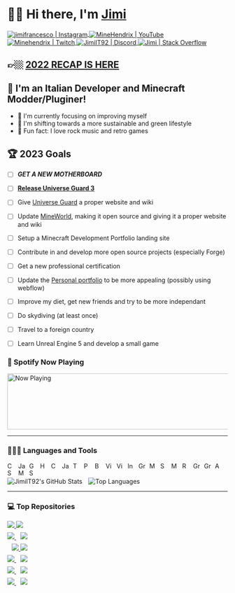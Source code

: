 # 👋🏼 Hi there, I'm <a href="https://stackoverflow.com/users/2695796/jimi" target="_blank">Jimi</a>
<a href="https://www.instagram.com/jimifrancesco/" target="_blank">
  <img align="center" alt="jimifrancesco | Instagram" title="Instagram" src="https://img.shields.io/badge/jimifrancesco-e4405f?style=flat-square&logo=instagram&logoColor=white" />
</a>
<a href="https://www.youtube.com/channel/UCQMKod7OLyusuyzV4dSHBvQ" target="_blank">
  <img align="center" alt="MineHendrix | YouTube" title="YouTube" src="https://img.shields.io/youtube/channel/subscribers/UCQMKod7OLyusuyzV4dSHBvQ?label=%20MineHendrix&logo=youtube&style=flat-square" />
</a>
<a href="https://www.twitch.tv/minehendrix" target="_blank">
  <img align="center" alt="Minehendrix | Twitch" title="Twitch" src="https://img.shields.io/twitch/status/minehendrix?color=9146FF&label=Minehendrix&logo=twitch&logoColor=white&style=flat-square" />
</a>
<a href="http://discordapp.com/users/155469699109486592" target="_blank">
  <img align="center" alt="JimiIT92 | Discord" title="Discord" src="https://img.shields.io/badge/JimiIT92-5865F2?style=flat-square&logo=discord&logoColor=white" />
</a>
<a href="https://stackoverflow.com/users/2695796/jimi" target="_blank">
  <img align="center" alt="Jimi | Stack Overflow" title="Stack Overflow" src="https://img.shields.io/badge/Jimi-FF6719?style=flat-square&logo=stackoverflow&logoColor=white" />
</a>


## 👉🏼 [2022 RECAP IS HERE](https://github.com/JimiIT92/JimiIT92/issues/1) 

## 🍝 I'm an Italian Developer and Minecraft Modder/Pluginer!

- 🥊 I'm currently focusing on improving myself
- 🌳 I'm shifting towards a more sustainable and green lifestyle
- 🎸 Fun fact: I love rock music and retro games

## 🏆 2023 Goals

- [ ] <i>**GET A NEW MOTHERBOARD**</i>
- [ ] <u>**Release Universe Guard 3**</u>
- [ ] Give <a href="https://ore.spongepowered.org/Francesco_Jimi/Universe-Guard" target="_blank">Universe Guard</a> a proper website and wiki
- [ ] Update <a href="https://mineworldminecraft.altervista.org/blog/" target="_blank">MineWorld</a>, making it open source and giving it a proper website and wiki
- [ ] Setup a Minecraft Development Portfolio landing site
- [ ] Contribute in and develop more open source projects (especially Forge)
- [ ] Get a new professional certification
- [ ] Update the <a href="https://francescogimignano.github.io/Portfolio/">Personal portfolio</a> to be more appealing (possibly using webflow)
- [ ] Improve my diet, get new friends and try to be more independant
- [ ] Do skydiving (at least once)
- [ ] Travel to a foreign country
- [ ] Learn Unreal Engine 5 and develop a small game


### 🎵 Spotify Now Playing

<img src="https://novatorem-jimiit92.vercel.app/api/spotify?background_color=151515" width="512" height="128" alt="Now Playing">

<hr />

### 👨🏼‍💻 Languages and Tools

<!-- Back-End Languages -->
<a href="https://dotnet.microsoft.com/" target="_blank"><img align="left" alt="C# / .NET" title="C# / .NET" width="16px" style="margin-right: 9px" src="https://ico.now.sh/dotnet/512BD4" /></a>
<a href="https://www.java.com/" target="_blank"><img align="left" alt="Java" title="Java" width="16px" style="margin-right: 9px" src="https://www.svgrepo.com/show/184143/java.svg" /></a>
<a href="https://go.dev/" target="_blank"><img align="left" alt="GoLang" title="GoLang" width="16px" style="margin-right: 9px" src="https://ico.now.sh/go/00ADD8" /></a>
<!-- Front-End Languages -->
<a href="https://www.w3schools.com/html/" target="_blank"><img align="left" alt="HTML 5" title="HTML 5" width="16px" style="margin-right: 9px" src="https://ico.now.sh/html5/E34F26" /></a>
<a href="https://www.w3schools.com/css/" target="_blank"><img align="left" alt="CSS 3" title="CSS 3" width="16px" style="margin-right: 9px" src="https://ico.now.sh/css3/1572B6" /></a>
<a href="https://www.w3schools.com/js/" target="_blank"><img align="left" alt="Javascript" title="Javascript" width="16px" style="margin-right: 9px" src="https://ico.now.sh/javascript/F7DF1E" /></a>
<a href="https://www.typescriptlang.org/" target="_blank"><img align="left" alt="Typescript" title="Typescript" width="16px" style="margin-right: 9px" src="https://ico.now.sh/typescript/3178C6" /></a>
<!-- Scripting Languages -->
<a href="https://docs.microsoft.com/en-us/powershell/" target="_blank"><img align="left" alt="Powershell" title="Powershell" width="16px" style="margin-right: 9px" src="https://ico.now.sh/powershell/5391FE" /></a>
<a href="https://www.gnu.org/software/bash/" target="_blank"><img align="left" alt="Bash" title="Bash" width="16px" style="margin-right: 9px" src="https://ico.now.sh/gnubash/4EAA25" /></a>
<!-- IDEs -->
<a href="https://visualstudio.microsoft.com/" target="_blank"><img align="left" alt="Visual Studio" title="Visual Studio" width="16px" style="margin-right: 9px" src="https://ico.now.sh/visualstudio/5C2D91" /></a>
<a href="https://code.visualstudio.com/" target="_blank"><img align="left" alt="Visual Studio Code" title="Visual Studio Code" width="16px" style="margin-right: 9px" src="https://ico.now.sh/visualstudiocode/007ACC" /></a>
<a href="https://www.jetbrains.com/idea/" target="_blank"><img align="left" alt="IntelliJ Idea" title="IntelliJ Idea" width="16px" style="margin-right: 9px" src="https://ico.now.sh/intellijidea/4697ff" /></a>
<!-- Build Systems -->
<a href="https://gradle.org/" target="_blank"><img align="left" alt="Gradle" title="Gradle" width="16px" style="margin-right: 9px" src="https://ico.now.sh/gradle/02303A" /></a>
<a href="https://maven.apache.org/" target="_blank"><img align="left" alt="Maven" title="Maven" width="16px" style="margin-right: 9px" src="https://ico.now.sh/apachemaven/C71A36" /></a>
<!-- Databases -->
<a href="https://www.microsoft.com/en-us/sql-server/sql-server-downloads" target="_blank"><img align="left" alt="SQL Server" title="SQL Server" width="16px" style="margin-right: 9px" src="https://ico.now.sh/microsoftsqlserver/CC2927" /></a>
<a href="https://www.mongodb.com/" target="_blank"><img align="left" alt="MongoDB" title="MongoDB" width="16px" style="margin-right: 9px" src="https://ico.now.sh/mongodb/47A248" /></a>
<a href="https://redis.io/" target="_blank"><img align="left" alt="Redis" title="Redis" width="16px" style="margin-right: 9px" src="https://ico.now.sh/redis/DC382D" /></a>
<!-- Tools -->
<a href="https://graphql.org/" target="_blank"><img align="left" alt="GraphQL" title="GraphQL" width="16px" style="margin-right: 9px" src="https://ico.now.sh/graphql/E10098" /></a>
<a href="https://trello.com/" target="_blank"><img align="left" alt="GraphQL" title="Trello" width="16px" style="margin-right: 9px" src="https://ico.now.sh/trello/0052CC" /></a>
<a href="https://aws.amazon.com/" target="_blank"><img align="left" alt="AWS" title="AWS" width="16px" style="margin-right: 9px" src="https://ico.now.sh/amazonaws/FF9900" /></a>
<a href="https://www.serverless.com/" target="_blank"><img align="left" alt="Serverless" title="Serverless" width="16px" style="margin-right: 9px" src="https://ico.now.sh/serverless/FD5750" /></a>
<a href="https://forums.minecraftforge.net/" target="_blank"><img align="left" alt="Minecraft Forge" title="Minecraft Forge" width="16px" style="margin-right: 9px" src="https://ico.now.sh/curseforge/ED2D2F" /></a>
<a href="https://www.spongepowered.org/" target="_blank"><img align="left" alt="Sponge" title="Sponge" width="16px" style="margin-right: 9px" src="https://www.spongepowered.org/assets/img/icons/spongie-mark.svg" /></a>

<br/>
<br/>
<img align="center" alt="JimiIT92's GitHub Stats" src="https://github-readme-stats.vercel.app/api?username=JimiIT92&show_icons=true&hide_border=true&theme=dark&hide=prs&count_private=true" />
<img align="center" alt="Top Languages" style="margin-left: 10px" src="https://github-readme-stats.vercel.app/api/top-langs/?username=JimiIT92&layout=compact&theme=dark&langs_count=10&hide_border=true" />

<hr />

### 💻 Top Repositories

<a href="https://github.com/JimiIT92/BlazersMod">
  <img align="center" style="margin-bottom: 10px" src="https://github-readme-stats.vercel.app/api/pin/?username=JimiIT92&repo=BlazersMod&show_icons=true&hide_border=true&theme=dark" />
</a>
<a href="https://github.com/JimiIT92/BundlesMod">
  <img align="center" style="margin-bottom: 10px" src="https://github-readme-stats.vercel.app/api/pin/?username=JimiIT92&repo=BundlesMod&show_icons=true&hide_border=true&theme=dark" />
</a>

<br />

<a href="https://github.com/JimiIT92/UniverseGuard2">
  <img align="center" style="margin-bottom: 10px" src="https://github-readme-stats.vercel.app/api/pin/?username=JimiIT92&repo=UniverseGuard2&show_icons=true&hide_border=true&theme=dark" />
</a>
<a href="https://github.com/JimiIT92/BetterSnowierSnow">
  <img align="center" style="margin-bottom: 10px;margin-left: 10px;" src="https://github-readme-stats.vercel.app/api/pin/?username=JimiIT92&repo=BetterSnowierSnow&show_icons=true&hide_border=true&theme=dark" />
</a>


<br />

<a href="https://github.com/JimiIT92/ItemAlert">
  <img align="center" style="margin-bottom: 10px;margin-left: 10px;" src="https://github-readme-stats.vercel.app/api/pin/?username=JimiIT92&repo=ItemAlert&show_icons=true&hide_border=true&theme=dark" />
</a>
<a href="https://github.com/JimiIT92/snow_on_stairs">
  <img align="center" style="margin-bottom: 10px" src="https://github-readme-stats.vercel.app/api/pin/?username=JimiIT92&repo=snow_on_stairs&show_icons=true&hide_border=true&theme=dark" />
</a>

<br />

<a href="https://github.com/JimiIT92/TwitchSpawn">
  <img align="center" style="margin-bottom: 10px" src="https://github-readme-stats.vercel.app/api/pin/?username=JimiIT92&repo=TwitchSpawn&show_icons=true&hide_border=true&theme=dark"  />
</a>
<a href="https://github.com/JimiIT92/NameTagKeeper">
  <img align="center" style="margin-bottom: 10px;margin-left: 10px;" src="https://github-readme-stats.vercel.app/api/pin/?username=JimiIT92&repo=NameTagKeeper&show_icons=true&hide_border=true&theme=dark" />
</a>

<br />

<a href="https://github.com/JimiIT92/novatorem">
  <img align="center" style="margin-bottom: 10px" src="https://github-readme-stats.vercel.app/api/pin/?username=JimiIT92&repo=novatorem&show_icons=true&hide_border=true&theme=dark" />
</a>
<a href="https://github.com/JimiIT92/Elmah.io-Go">
  <img align="center" style="margin-bottom: 10px;margin-left: 10px;" src="https://github-readme-stats.vercel.app/api/pin/?username=JimiIT92&repo=Elmah.io-Go&show_icons=true&hide_border=true&theme=dark" />
</a>

<br />

<a href="https://github.com/JimiIT92/Lambda-Graphql-Boilerplate">
  <img align="center" style="margin-bottom: 10px" src="https://github-readme-stats.vercel.app/api/pin/?username=JimiIT92&repo=Lambda-Graphql-Boilerplate&show_icons=true&hide_border=true&theme=dark" />
</a>
<a href="https://github.com/JimiIT92/ALBResponse">
  <img align="center" style="margin-bottom: 10px;margin-left: 10px;" src="https://github-readme-stats.vercel.app/api/pin/?username=JimiIT92&repo=ALBResponse&show_icons=true&hide_border=true&theme=dark" />
</a>
